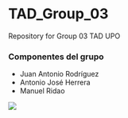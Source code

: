 # TAD_Group_03

Repository for Group 03 TAD UPO

### Componentes del grupo
* Juan Antonio Rodríguez
* Antonio José Herrera
* Manuel Ridao

![](https://www.spikeybits.com/wp-content/uploads/2011/09/DSC02425.jpg)
